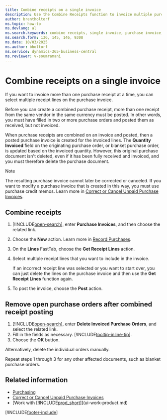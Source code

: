 ```yaml
---
title: Combine receipts on a single invoice
description: Use the Combine Receipts function to invoice multiple purchase receipts from the same vendor on a single purchase invoice.
author: brentholtorf
ms.topic: how-to
ms.devlang: al
ms.search.keywords: combine receipts, single invoice, purchase invoice, purchase receipt, purchase order, blanket purchase order, post purchase invoice, get receipt lines
ms.search.form: 136, 145, 146, 9308
ms.date: 10/03/2025
ms.author: bholtorf
ms.service: dynamics-365-business-central
ms.reviewer: v-soumramani
---
```


# Combine receipts on a single invoice

If you want to invoice more than one purchase receipt at a time, you can select multiple receipt lines on the purchase invoice.  

Before you can create a combined purchase receipt, more than one receipt from the same vendor in the same currency must be posted. In other words, you must have filled in two or more purchase orders and posted them as received, but not invoiced.  

When purchase receipts are combined on an invoice and posted, then a posted purchase invoice is created for the invoiced lines. The **Quantity Invoiced** field on the originating purchase order, or blanket purchase order, is updated based on the invoiced quantity. However, this original purchase document isn't deleted, even if it has been fully received and invoiced, and you must therefore delete the purchase document.  

> [!NOTE]
> The resulting purchase invoice cannot later be corrected or canceled. If you want to modify a purchase invoice that is created in this way, you must use purchase credit memos. Learn more in [Correct or Cancel Unpaid Purchase Invoices](purchasing-how-correct-cancel-unpaid-purchase-invoices.md).

## Combine receipts

1. [!INCLUDE[open-search](includes/open-search.md)], enter **Purchase Invoices**, and then choose the related link.  
2. Choose the **New** action. Learn more in [Record Purchases](purchasing-how-record-purchases.md).  
3. On the **Lines** FastTab, choose the **Get Receipt Lines** action.  
4. Select multiple receipt lines that you want to include in the invoice.  

    If an incorrect receipt line was selected or you want to start over, you can just delete the lines on the purchase invoice and then use the **Get Receipt Lines** function again.  
5. To post the invoice, choose the **Post** action.  

## Remove open purchase orders after combined receipt posting

1. [!INCLUDE[open-search](includes/open-search.md)], enter **Delete Invoiced Purchase Orders**, and select the related link.  
2. Fill in the fields as necessary. [!INCLUDE[tooltip-inline-tip](includes/tooltip-inline-tip_md.md)].
3. Choose the **OK** button.  

Alternatively, delete the individual orders manually.

Repeat steps 1 through 3 for any other affected documents, such as blanket purchase orders.

## Related information

- [Purchasing](purchasing-manage-purchasing.md)  
- [Correct or Cancel Unpaid Purchase Invoices](purchasing-how-correct-cancel-unpaid-purchase-invoices.md)  
- [Work with [!INCLUDE[prod_short](includes/prod_short.md)]](ui-work-product.md)  

[!INCLUDE[footer-include](includes/footer-banner.md)]
